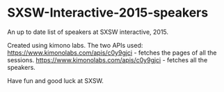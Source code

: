 # SXSW-Interactive-2015-speakers
An up to date list of speakers at SXSW interactive, 2015. 

Created using kimono labs. The two APIs used:
https://www.kimonolabs.com/apis/c0y9gjci - fetches the pages of all the sessions.
https://www.kimonolabs.com/apis/c0y9gjci - fetches all the speakers.

Have fun and good luck at SXSW.
